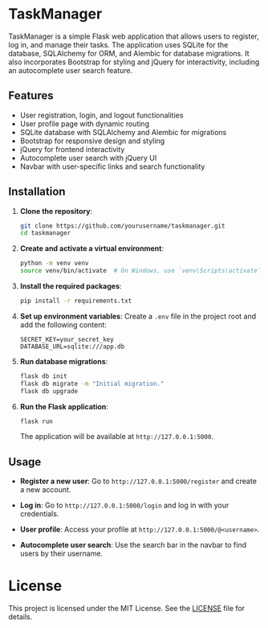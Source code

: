 # TaskManager

TaskManager is a simple Flask web application that allows users to register, log in, and manage their tasks. The application uses SQLite for the database, SQLAlchemy for ORM, and Alembic for database migrations. It also incorporates Bootstrap for styling and jQuery for interactivity, including an autocomplete user search feature.

## Features

- User registration, login, and logout functionalities
- User profile page with dynamic routing
- SQLite database with SQLAlchemy and Alembic for migrations
- Bootstrap for responsive design and styling
- jQuery for frontend interactivity
- Autocomplete user search with jQuery UI
- Navbar with user-specific links and search functionality

## Installation

1. **Clone the repository**:
    ```bash
    git clone https://github.com/yourusername/taskmanager.git
    cd taskmanager
    ```

2. **Create and activate a virtual environment**:
    ```bash
    python -m venv venv
    source venv/bin/activate  # On Windows, use `venv\Scripts\activate`
    ```

3. **Install the required packages**:
    ```bash
    pip install -r requirements.txt
    ```

4. **Set up environment variables**:
    Create a `.env` file in the project root and add the following content:
    ```plaintext
    SECRET_KEY=your_secret_key
    DATABASE_URL=sqlite:///app.db
    ```

5. **Run database migrations**:
    ```bash
    flask db init
    flask db migrate -m "Initial migration."
    flask db upgrade
    ```

6. **Run the Flask application**:
    ```bash
    flask run
    ```

    The application will be available at `http://127.0.0.1:5000`.

## Usage

- **Register a new user**:
    Go to `http://127.0.0.1:5000/register` and create a new account.
  
- **Log in**:
    Go to `http://127.0.0.1:5000/login` and log in with your credentials.

- **User profile**:
    Access your profile at `http://127.0.0.1:5000/@<username>`.

- **Autocomplete user search**:
    Use the search bar in the navbar to find users by their username.

# License

This project is licensed under the MIT License. See the [LICENSE](LICENSE) file for details.
